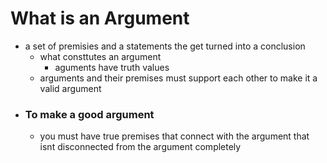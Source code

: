# What is an Argument
- a set of premisies and a statements the get turned into a conclusion 
	- what consttutes an argument
		- aguments have truth values
	- arguments and their premises must support each other to make it a valid argument
- ### To make a good argument 
	- you must have true premises that connect with the argument that isnt disconnected from the argument completely